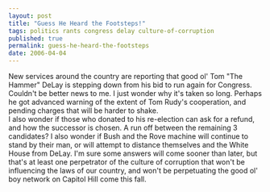 ```yaml
---
layout: post
title: "Guess He Heard the Footsteps!"
tags: politics rants congress delay culture-of-corruption
published: true
permalink: guess-he-heard-the-footsteps
date: 2006-04-04
---
```


New services around the country are reporting that good ol' Tom "The Hammer" DeLay is stepping down from his bid to run again for Congress.  Couldn't be better news to me.  I just wonder why it's taken so long.  Perhaps he got advanced warning of the extent of Tom Rudy's cooperation, and pending charges that will be harder to shake.  
I also wonder if those who donated to his re-election can ask for a refund, and how the successor is chosen.  A run off between the remaining 3 candidates?
I also wonder if Bush and the Rove machine will continue to stand by their man, or will attempt to distance themselves and the White House from DeLay.
I'm sure some answers will come sooner than later, but that's at least one perpetrator of the culture of corruption that won't be influencing the laws of our country, and won't be perpetuating the good ol' boy network on Capitol Hill come this fall.
